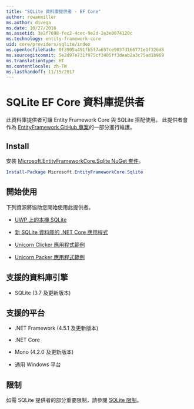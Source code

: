 ```yaml
---
title: "SQLite 資料庫提供者 - EF Core"
author: rowanmiller
ms.author: divega
ms.date: 10/27/2016
ms.assetid: 3e2f7698-fec2-4cec-9e2d-2e3e0074120c
ms.technology: entity-framework-core
uid: core/providers/sqlite/index
ms.openlocfilehash: 0f3905a491fb5f7a657ce9037d166771e1f326d8
ms.sourcegitcommit: 5e2d97e731f975cf3405ff3deab2a3c75ad1b969
ms.translationtype: HT
ms.contentlocale: zh-TW
ms.lasthandoff: 11/15/2017
---
```

# <a name="sqlite-ef-core-database-provider"></a>SQLite EF Core 資料庫提供者

此資料庫提供者可讓 Entity Framework Core 與 SQLite 搭配使用。 此提供者會作為 [EntityFramework GitHub 專案](https://github.com/aspnet/EntityFramework)的一部分進行維護。

## <a name="install"></a>Install

安裝 [Microsoft.EntityFrameworkCore.Sqlite NuGet 套件](https://www.nuget.org/packages/Microsoft.EntityFrameworkCore.Sqlite/)。

``` powershell
Install-Package Microsoft.EntityFrameworkCore.Sqlite
```

## <a name="get-started"></a>開始使用

下列資源將協助您開始使用此提供者。
* [UWP 上的本機 SQLite](../../get-started/uwp/getting-started.md)

* [新 SQLite 資料庫的 .NET Core 應用程式](../../get-started/netcore/new-db-sqlite.md)

* [Unicorn Clicker 應用程式範例](https://github.com/rowanmiller/UnicornStore/tree/master/UnicornClicker/UWP)

* [Unicorn Packer 應用程式範例](https://github.com/rowanmiller/UnicornStore/tree/master/UnicornPacker)

## <a name="supported-database-engines"></a>支援的資料庫引擎

* SQLite (3.7 及更新版本)

## <a name="supported-platforms"></a>支援的平台

* .NET Framework (4.5.1 及更新版本)

* .NET Core

* Mono (4.2.0 及更新版本)

* 通用 Windows 平台

## <a name="limitations"></a>限制

如需 SQLite 提供者的部分重要限制，請參閱 [SQLite 限制](limitations.md)。
